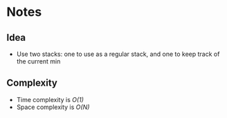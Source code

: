 # Notes

## Idea
* Use two stacks: one to use as a regular stack, and one to keep track of the current min

## Complexity
* Time complexity is *O(1)*
* Space complexity is *O(N)*
